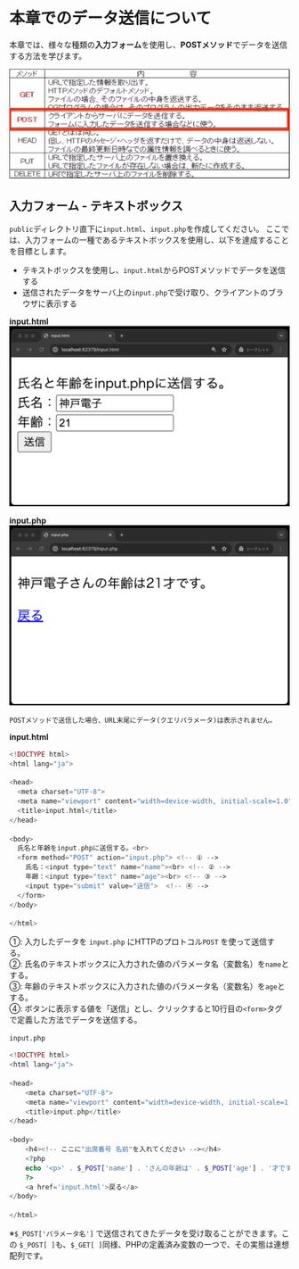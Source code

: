 # 本章でのデータ送信について

本章では、様々な種類の**入力フォーム**を使用し、**POSTメソッド**でデータを送信する方法を学びます。

![](./images/Aspose.Words.cf7819cc-80f9-4d0e-bf25-cc3f18f6faf3.005.jpeg)

## 入力フォーム - テキストボックス

`public`ディレクトリ直下に`input.html`、`input.php`を作成してください。
ここでは、入力フォームの一種であるテキストボックスを使用し、以下を達成することを目標とします。

- テキストボックスを使用し、`input.html`からPOSTメソッドでデータを送信する
- 送信されたデータをサーバ上の`input.php`で受け取り、クライアントのブラウザに表示する

**input.html**
![](./images/input_html_display.png)

**input.php**
![](./images/input_php_display.png)

```note
POSTメソッドで送信した場合、URL末尾にデータ(クエリパラメータ)は表示されません。
```

**input.html**

```php
<!DOCTYPE html>
<html lang="ja">

<head>
  <meta charset="UTF-8">
  <meta name="viewport" content="width=device-width, initial-scale=1.0">
  <title>input.html</title>
</head>

<body>
  氏名と年齢をinput.phpに送信する。<br>
  <form method="POST" action="input.php"> <!-- ① -->
    氏名：<input type="text" name="name"><br> <!-- ② -->
    年齢：<input type="text" name="age"><br> <!-- ③ -->
    <input type="submit" value="送信">  <!-- ④ -->
  </form>
</body>

</html>
```

①: 入力したデータを `input.php` にHTTPのプロトコル`POST` を使って送信する。<br>
②: 氏名のテキストボックスに入力された値のパラメータ名（変数名）を`name`とする。<br>
③: 年齢のテキストボックスに入力された値のパラメータ名（変数名）を`age`とする。<br>
④: ボタンに表示する値を「送信」とし、クリックすると10行目の`<form>`タグで定義した方法でデータを送信する。<br>

`input.php`

```php
<!DOCTYPE html>
<html lang="ja">

<head>
    <meta charset="UTF-8">
    <meta name="viewport" content="width=device-width, initial-scale=1.0">
    <title>input.php</title>
</head>

<body>
    <h4><!-- ここに"出席番号 名前"を入れてください --></h4>
    <?php
    echo '<p>' . $_POST['name'] . 'さんの年齢は' . $_POST['age'] . '才です。</p>';
    ?>
    <a href='input.html'>戻る</a>
</body>

</html>
```

※`$_POST['パラメータ名']` で送信されてきたデータを受け取ることができます。この `$_POST[ ]`も、`$_GET[ ]`同様、PHPの定義済み変数の一つで、その実態は連想配列です。